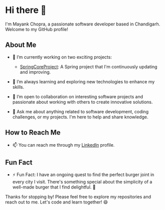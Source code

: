 # Hi there 👋

I'm Mayank Chopra, a passionate software developer based in Chandigarh. Welcome to my GitHub profile!

## About Me

- 🔭 I’m currently working on two exciting projects:
  - [SpringCoreProject](https://github.com/may-boy/SpringCoreProject): A Spring project that I'm continuously updating and improving.

- 🌱 I’m always learning and exploring new technologies to enhance my skills.

- 👯 I’m open to collaboration on interesting software projects and passionate about working with others to create innovative solutions.

- 💬 Ask me about anything related to software development, coding challenges, or my projects. I'm here to help and share knowledge.

## How to Reach Me

- 📫 You can reach me through my [LinkedIn](linkedin.com/in/mayank-chopra-a08253233) profile.

## Fun Fact

- ⚡ Fun Fact: I have an ongoing quest to find the perfect burger joint in every city I visit. There's something special about the simplicity of a well-made burger that I find delightful. 🍔

Thanks for stopping by! Please feel free to explore my repositories and reach out to me. Let's code and learn together! 😄
